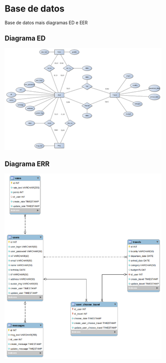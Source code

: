 # Base de datos
Base de datos mais diagramas ED e EER

## Diagrama ED
![Diagrama ED](/sql/ed_diagram.png)
## Diagrama ERR
![Diagrama ERR](/sql/eer_diagram.png)
